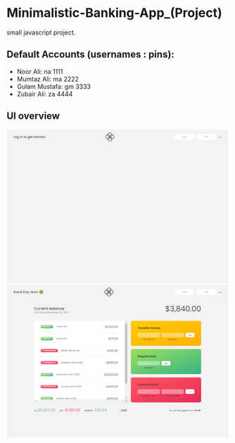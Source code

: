 # Minimalistic-Banking-App_(Project)

small javascript project.

## Default Accounts (usernames : pins):
- Noor Ali: na 1111
- Mumtaz Ali: ma 2222
- Gulam Mustafa: gm 3333
- Zubair Ali: za 4444

## UI overview
<img src="screenshot1.PNG">

<img src="screenshot2.PNG">
